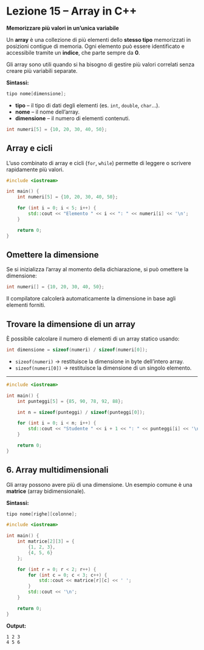 # Lezione 15 – Array in C++

**Memorizzare più valori in un’unica variabile**

Un **array** è una collezione di più elementi dello **stesso tipo** memorizzati in posizioni contigue di memoria.
Ogni elemento può essere identificato e accessibile tramite un **indice**, che parte sempre da **0**.

Gli array sono utili quando si ha bisogno di gestire più valori correlati senza creare più variabili separate.

**Sintassi:**

```cpp
tipo nome[dimensione];
```

* **tipo** – il tipo di dati degli elementi (es. `int`, `double`, `char`...).
* **nome** – il nome dell’array.
* **dimensione** – il numero di elementi contenuti.

```cpp
int numeri[5] = {10, 20, 30, 40, 50};
```

## Array e cicli

L’uso combinato di array e cicli (`for`, `while`) permette di leggere o scrivere rapidamente più valori.

```cpp
#include <iostream>

int main() {
    int numeri[5] = {10, 20, 30, 40, 50};

    for (int i = 0; i < 5; i++) {
        std::cout << "Elemento " << i << ": " << numeri[i] << '\n';
    }

    return 0;
}
```

## Omettere la dimensione

Se si inizializza l’array al momento della dichiarazione, si può omettere la dimensione:

```cpp
int numeri[] = {10, 20, 30, 40, 50};
```

Il compilatore calcolerà automaticamente la dimensione in base agli elementi forniti.


## Trovare la dimensione di un array

È possibile calcolare il numero di elementi di un array statico usando:

```cpp
int dimensione = sizeof(numeri) / sizeof(numeri[0]);
```

* `sizeof(numeri)` → restituisce la dimensione in byte dell’intero array.
* `sizeof(numeri[0])` → restituisce la dimensione di un singolo elemento.

---

```cpp
#include <iostream>

int main() {
    int punteggi[5] = {85, 90, 78, 92, 88};

    int n = sizeof(punteggi) / sizeof(punteggi[0]);

    for (int i = 0; i < n; i++) {
        std::cout << "Studente " << i + 1 << ": " << punteggi[i] << '\n';
    }

    return 0;
}
```


## 6. Array multidimensionali

Gli array possono avere più di una dimensione.
Un esempio comune è una **matrice** (array bidimensionale).

**Sintassi:**

```cpp
tipo nome[righe][colonne];
```

```cpp
#include <iostream>

int main() {
    int matrice[2][3] = {
        {1, 2, 3},
        {4, 5, 6}
    };

    for (int r = 0; r < 2; r++) {
        for (int c = 0; c < 3; c++) {
            std::cout << matrice[r][c] << ' ';
        }
        std::cout << '\n';
    }

    return 0;
}
```

**Output:**

```
1 2 3
4 5 6
```
